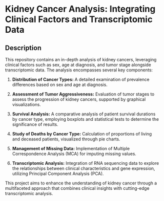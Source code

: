 
# Kidney Cancer Analysis: Integrating Clinical Factors and Transcriptomic Data

## Description

This repository contains an in-depth analysis of kidney cancers, leveraging clinical factors such as sex, age at diagnosis, and tumor stage alongside transcriptomic data. 
The analysis encompasses several key components:

1. **Distribution of Cancer Types:** A detailed examination of prevalence differences based on sex and age at diagnosis.
  
2. **Assessment of Tumor Aggressiveness:** Evaluation of tumor stages to assess the progression of kidney cancers, supported by graphical visualizations.
  
3. **Survival Analysis:** A comparative analysis of patient survival durations by cancer type, employing boxplots and statistical tests to determine the significance of results.
  
4. **Study of Deaths by Cancer Type:** Calculation of proportions of living and deceased patients, visualized through pie charts.
  
5. **Management of Missing Data:** Implementation of Multiple Correspondence Analysis (MCA) for imputing missing values.
  
6. **Transcriptomic Analysis:** Integration of RNA sequencing data to explore the relationships between clinical characteristics and gene expression, utilizing Principal Component Analysis (PCA).

This project aims to enhance the understanding of kidney cancer through a multifaceted approach that combines clinical insights with cutting-edge transcriptomic analysis.
